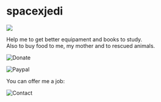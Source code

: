 # spacexjedi

![](https://media.giphy.com/media/ff0dv4KMGxjna/source.gif)  

Help me to get better equipament and books to study.   
Also to buy food to me, my mother and to rescued animals.    

![Donate](https://drive.google.com/file/d/1Evr-kxeyk6efAZJEZM2sU9d_DW3K3-V6/view?usp=sharing)  

![Paypal]()  

You can offer me a job:   

![Contact]()    
